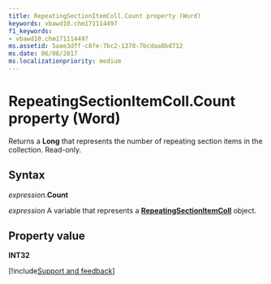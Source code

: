 ```yaml
---
title: RepeatingSectionItemColl.Count property (Word)
keywords: vbawd10.chm171114497
f1_keywords:
- vbawd10.chm171114497
ms.assetid: 5aae3dff-c8fe-7bc2-1370-7bcdaa8bd712
ms.date: 06/08/2017
ms.localizationpriority: medium
---
```



# RepeatingSectionItemColl.Count property (Word)

Returns a **Long** that represents the number of repeating section items in the collection. Read-only.


## Syntax

_expression_.**Count**

_expression_ A variable that represents a **[RepeatingSectionItemColl](Word.repeatingsectionitemcoll.md)** object.


## Property value

**INT32**


[!include[Support and feedback](~/includes/feedback-boilerplate.md)]